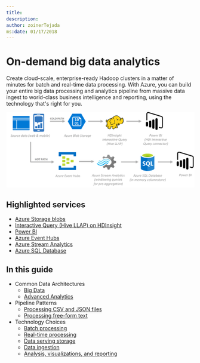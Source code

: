 ```yaml
---
title: 
description: 
author: zoinerTejada
ms:date: 01/17/2018
---
```


# On-demand big data analytics

Create cloud-scale, enterprise-ready Hadoop clusters in a matter of minutes for batch and real-time data processing. With Azure, you can build your entire big data processing and analytics pipeline from massive data ingest to world-class business intelligence and reporting, using the technology that's right for you.

![On-Demand Big Data Analytics](./images/implementation-example_big-data-analytics.png)

## Highlighted services

* [Azure Storage blobs](/azure/storage/blobs/storage-blobs-introduction)
* [Interactive Query (Hive LLAP) on HDInsight](/azure/hdinsight/interactive-query/apache-interactive-query-get-started)
* [Power BI](/power-bi/)
* [Azure Event Hubs](/azure/event-hubs/)
* [Azure Stream Analytics](/azure/stream-analytics/)
* [Azure SQL Database](/azure/sql-database/)

## In this guide

* Common Data Architectures
    * [Big Data](../common-architectures/big-data.md)
    * [Advanced Analytics](../common-architectures/advanced-analytics.md)
* Pipeline Patterns
    * [Processing CSV and JSON files](../pipeline-patterns/processing-csv-and-json-files.md)
    * [Processing free-form text](../pipeline-patterns/processing-free-form-text.md)
* Technology Choices
    * [Batch processing](../technology-choices/batch-processing.md)
    * [Real-time processing](../technology-choices/real-time-processing.md)
    * [Data serving storage](../technology-choices/data-serving-storage.md)
    * [Data ingestion](../technology-choices/data-ingest.md)
    * [Analysis, visualizations, and reporting](../technology-choices/analysis-visualizations-reporting.md)
